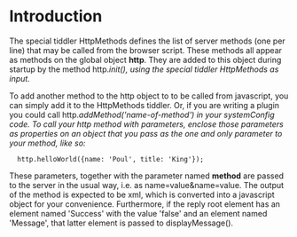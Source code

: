 # Introduction #

The special tiddler HttpMethods defines the list of server methods (one per line) that may be called from the browser script. These methods all appear as methods on the global object **http**. They are added to this object during startup by the method http._init(), using the special tiddler HttpMethods as input._

To add another method to the http object to to be called from javascript, you can simply add it to the HttpMethods tiddler. Or, if you are writing a plugin you could call http._addMethod('name-of-method') in your systemConfig code. To call your http method with parameters, enclose those parameters as properties on an object that you pass as the one and only parameter to your method, like so:_

```
  http.helloWorld({name: 'Poul', title: 'King'}); 
```

These parameters, together with the parameter named **method** are passed to the server in the usual way, i.e. as name=value&name=value. The output of the method is expected to be xml, which is converted into a javascript object for your convenience. Furthermore, if the reply root element has an element named 'Success' with the value 'false' and an element named 'Message', that latter element is passed to displayMessage().